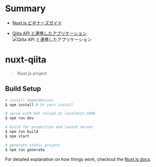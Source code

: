 # Summary

- [Nuxt.js ビギナーズガイド](https://nuxt-beginners-guide.elevenback.jp/examples/my-first-nuxt-app.html)

- [Qiita API と連携したアプリケーション](https://nuxt-qiita.netlify.com/)
![Qiita API と連携したアプリケーション](https://qiita-image-store.s3.ap-northeast-1.amazonaws.com/0/105093/ac8fd155-093c-7ec8-3396-354e1f01acab.gif)

# nuxt-qiita

> Nuxt.js project

## Build Setup

``` bash
# install dependencies
$ npm install # Or yarn install

# serve with hot reload at localhost:3000
$ npm run dev

# build for production and launch server
$ npm run build
$ npm start

# generate static project
$ npm run generate
```

For detailed explanation on how things work, checkout the [Nuxt.js docs](https://github.com/nuxt/nuxt.js).


